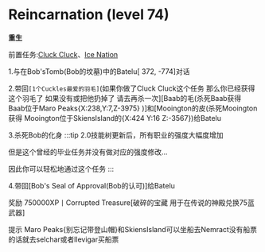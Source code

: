 # Reincarnation (level 74)
**重生**

前置任务:[Cluck Cluck]()、[Ice Nation]()

1.与在Bob'sTomb(Bob的坟墓)中的Batelu[ 372,  -774]对话

2.带回`[1个Cuckles最爱的羽毛]`(如果你做了Cluck Cluck这个任务 那么你已经获得这个羽毛了 如果没有或把他扔掉了 请去再杀一次][Baab的毛(杀死Baab获得 Baab位于Maro Peaks{X:238,Y:7,Z-3975} )]和[Mooington的皮(杀死Mooington获得 Mooington位于SkiensIsland的{X:424 Y:16 Z:-3567})给Batelu

3.杀死Bob的化身
:::tip
2.0技能树更新后，所有职业的强度大幅度增加

但是这个曾经的毕业任务并没有做对应的强度修改...

因此你可以轻松地通过这个任务
:::

4.带回[Bob's Seal of Approval(Bob的认可)]给Batelu

奖励
750000XP丨Corrupted Treasure[破碎的宝藏 用于在传说的神殿兑换75蓝武器]

提示 Maro Peaks{别忘记带登山帽}和SkiensIsland可以坐船去Nemract没有船票的话就去selchar或者llevigar买船票